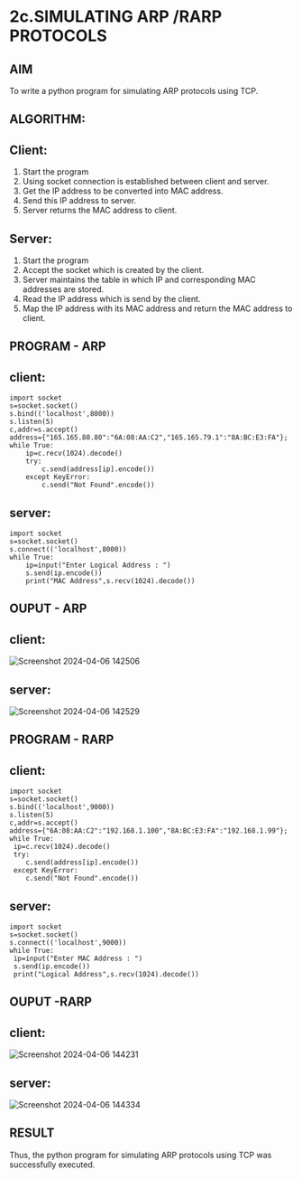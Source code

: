 # 2c.SIMULATING ARP /RARP PROTOCOLS
## AIM
To write a python program for simulating ARP protocols using TCP.
## ALGORITHM:
## Client:
1. Start the program
2. Using socket connection is established between client and server.
3. Get the IP address to be converted into MAC address.
4. Send this IP address to server.
5. Server returns the MAC address to client.
## Server:
1. Start the program
2. Accept the socket which is created by the client.
3. Server maintains the table in which IP and corresponding MAC addresses are
stored.
4. Read the IP address which is send by the client.
5. Map the IP address with its MAC address and return the MAC address to client.
## PROGRAM - ARP
## client:
```
import socket
s=socket.socket()
s.bind(('localhost',8000))
s.listen(5)
c,addr=s.accept()
address={"165.165.80.80":"6A:08:AA:C2","165.165.79.1":"8A:BC:E3:FA"};
while True:
    ip=c.recv(1024).decode()
    try:
        c.send(address[ip].encode())
    except KeyError:
        c.send("Not Found".encode())
```
## server:
```
import socket
s=socket.socket()
s.connect(('localhost',8000))
while True:
    ip=input("Enter Logical Address : ")
    s.send(ip.encode())
    print("MAC Address",s.recv(1024).decode())
```
## OUPUT - ARP
## client:
![Screenshot 2024-04-06 142506](https://github.com/Saranyaaav/2c.ARP_RARP_PROTOCOLS/assets/144870813/f8e89bc8-5f91-4cdf-ba71-a83901eef40b)
## server:
![Screenshot 2024-04-06 142529](https://github.com/Saranyaaav/2c.ARP_RARP_PROTOCOLS/assets/144870813/c65908c4-9981-4bab-a4e6-ee7142285a16)
## PROGRAM - RARP
## client:
```
import socket
s=socket.socket()
s.bind(('localhost',9000))
s.listen(5)
c,addr=s.accept()
address={"6A:08:AA:C2":"192.168.1.100","8A:BC:E3:FA":"192.168.1.99"};
while True:
 ip=c.recv(1024).decode()
 try:
    c.send(address[ip].encode())
 except KeyError:
    c.send("Not Found".encode())
```
## server:
```
import socket
s=socket.socket()
s.connect(('localhost',9000))
while True:
 ip=input("Enter MAC Address : ")
 s.send(ip.encode())
 print("Logical Address",s.recv(1024).decode())
```
## OUPUT -RARP
## client:
![Screenshot 2024-04-06 144231](https://github.com/Saranyaaav/2c.ARP_RARP_PROTOCOLS/assets/144870813/ec39f747-2647-4727-a227-802d4bf8875b)
## server:
![Screenshot 2024-04-06 144334](https://github.com/Saranyaaav/2c.ARP_RARP_PROTOCOLS/assets/144870813/f4f3bc7c-9e62-4eeb-97bc-a196192ee267)
## RESULT
Thus, the python program for simulating ARP protocols using TCP was successfully 
executed.
